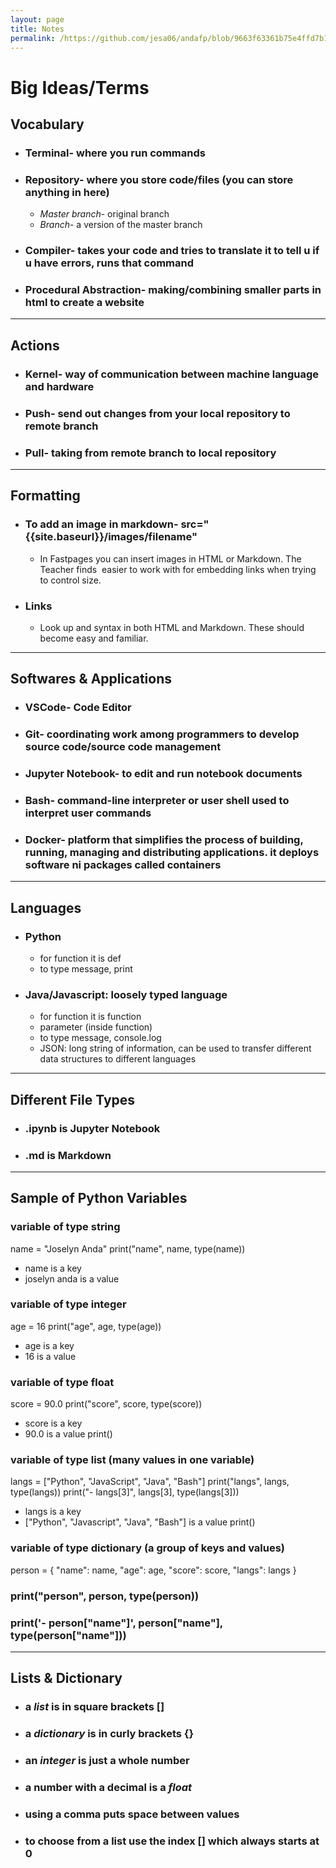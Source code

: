 ```yaml
---
layout: page
title: Notes
permalink: /https://github.com/jesa06/andafp/blob/9663f63361b75e4ffd7b14d3ed1b352ae4c50724/_pages/03_Notes.md/ 
---
```



# **Big Ideas/Terms**

## Vocabulary
- ### Terminal- where you run commands
- ### Repository- where you store code/files (you can store anything in here)
    - *Master branch*- original branch
    - *Branch*- a version of the master branch
- ### Compiler- takes your code and tries to translate it to tell u if u have errors, runs that command
 - ### Procedural Abstraction- making/combining smaller parts in html to create a website
---
## Actions
- ### Kernel- way of communication between machine language and hardware
- ### Push- send out changes from your local repository to remote branch
- ### Pull- taking from remote branch to local repository

---
## Formatting
- ### To add an image in markdown- src="{{site.baseurl}}/images/filename"
    - In Fastpages you can insert images in HTML or Markdown. The Teacher finds <img> easier to work with for embedding links when trying to control size.

- ### Links
    - Look up <href> and []() syntax in both HTML and Markdown. These should become easy and familiar.
---

## Softwares & Applications
- ### VSCode- Code Editor
- ### Git- coordinating work among programmers to develop source code/source code management
- ### Jupyter Notebook- to edit and run notebook documents
- ### Bash- command-line interpreter or user shell used to interpret user commands
- ### Docker- platform that simplifies the process of building, running, managing and distributing applications. it deploys software ni packages called containers
---
## Languages
- ### Python
    - for function it is def
    - to type message, print
- ### Java/Javascript: loosely typed language
    - for function it is function 
    - parameter (inside function)
    - to type message, console.log
    - JSON: long string of information, can be used to transfer different data structures to different languages
---
## Different File Types
- ### .ipynb is Jupyter Notebook
- ### .md is Markdown 
---
## Sample of Python Variables

### variable of type string
name = "Joselyn Anda"
 print("name", name, type(name))
- name is a key
- joselyn anda is a value
### variable of type integer
 age = 16
 print("age", age, type(age))
- age is a key
- 16 is a value
### variable of type float
score = 90.0
 print("score", score, type(score))
- score is a key
- 90.0 is a value
 print()

### variable of type list (many values in one variable)
 langs = ["Python", "JavaScript", "Java", "Bash"]
 print("langs", langs, type(langs))
 print("- langs[3]", langs[3], type(langs[3]))
- langs is a key
- ["Python", "Javascript", "Java", "Bash"] is a value
print()

### variable of type dictionary (a group of keys and values)
person = {
    "name": name,
    "age": age,
    "score": score,
    "langs": langs
}
### print("person", person, type(person))
  ### print('- person["name"]', person["name"], type(person["name"]))
  ---
 ## Lists & Dictionary
- ### a *list* is in square brackets []
- ### a *dictionary* is in curly brackets {}
- ### an *integer* is just a whole number
- ### a number with a decimal is a *float*
- ###  using a comma puts space between values
- ### to choose from a list use the index [] which always starts at 0